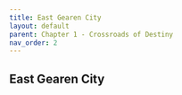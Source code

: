 ```yaml
---
title: East Gearen City
layout: default
parent: Chapter 1 - Crossroads of Destiny
nav_order: 2
---
```


## East Gearen City

